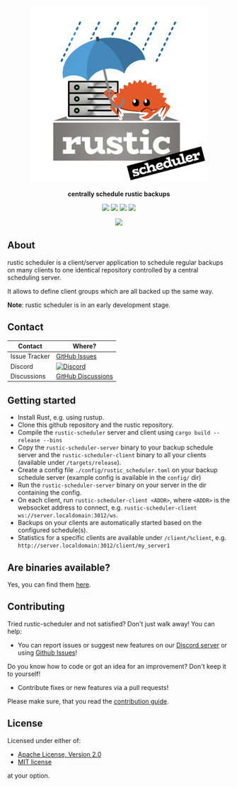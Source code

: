 <p align="center">
<img src="https://raw.githubusercontent.com/rustic-rs/assets/main/logos/readme_header_scheduler.png" height="400" />
</p>
<p align="center"><b>centrally schedule rustic backups</b></p>
<p align="center">
<a href="https://crates.io/crates/rustic_scheduler"><img src="https://img.shields.io/crates/v/rustic_scheduler.svg" /></a>
<a href="https://docs.rs/rustic_scheduler/"><img src="https://img.shields.io/docsrs/rustic_scheduler?style=flat&amp;labelColor=1c1d42&amp;color=4f396a&amp;logo=Rust&amp;logoColor=white" /></a>
<a href="https://raw.githubusercontent.com/rustic-rs/rustic_scheduler/main/"><img src="https://img.shields.io/badge/license-Apache2.0/MIT-blue.svg" /></a>
<a href="https://crates.io/crates/rustic_scheduler"><img src="https://img.shields.io/crates/d/rustic_scheduler.svg" /></a>
<p>
<p align="center">
<a href="https://github.com/rustic-rs/rustic_scheduler/actions/workflows/nightly.yml"><img src="https://github.com/rustic-rs/rustic_scheduler/actions/workflows/nightly.yml/badge.svg" /></a>
</p>

## About

rustic scheduler is a client/server application to schedule regular backups on
many clients to one identical repository controlled by a central scheduling
server.

It allows to define client groups which are all backed up the same way.

**Note**: rustic scheduler is in an early development stage.

## Contact

| Contact       | Where?                                                                                        |
| ------------- | --------------------------------------------------------------------------------------------- |
| Issue Tracker | [GitHub Issues](https://github.com/rustic-rs/rustic_scheduler/issues)                         |
| Discord       | [![Discord](https://dcbadge.vercel.app/api/server/WRUWENZnzQ)](https://discord.gg/WRUWENZnzQ) |
| Discussions   | [GitHub Discussions](https://github.com/rustic-rs/rustic/discussions)                         |

## Getting started

- Install Rust, e.g. using rustup.
- Clone this github repository and the rustic repository.
- Compile the `rustic-scheduler` server and client using
  `cargo build --release --bins`
- Copy the `rustic-scheduler-server` binary to your backup schedule server and
  the `rustic-scheduler-client` binary to all your clients (available under
  `/targets/release`).
- Create a config file `./config/rustic_scheduler.toml` on your backup schedule
  server (example config is available in the `config/` dir)
- Run the `rustic-scheduler-server` binary on your server in the dir containing
  the config.
- On each client, run `rustic-scheduler-client <ADDR>`, where `<ADDR>` is the
  websocket address to connect, e.g.
  `rustic-scheduler-client ws://server.localdomain:3012/ws`.
- Backups on your clients are automatically started based on the configured
  schedule(s).
- Statistics for a specific clients are available under `/client/%client`, e.g.
  `http://server.localdomain:3012/client/my_server1`

## Are binaries available?

Yes, you can find them [here](https://rustic.cli.rs/docs/nightly_builds.html).

## Contributing

Tried rustic-scheduler and not satisfied? Don't just walk away! You can help:

- You can report issues or suggest new features on our
  [Discord server](https://discord.gg/WRUWENZnzQ) or using
  [Github Issues](https://github.com/rustic-rs/rustic_scheduler/issues/new/choose)!

Do you know how to code or got an idea for an improvement? Don't keep it to
yourself!

- Contribute fixes or new features via a pull requests!

Please make sure, that you read the
[contribution guide](https://rustic.cli.rs/docs/contributing-to-rustic.html).

## License

Licensed under either of:

- [Apache License, Version 2.0](./LICENSE-APACHE)
- [MIT license](./LICENSE-MIT)

at your option.
